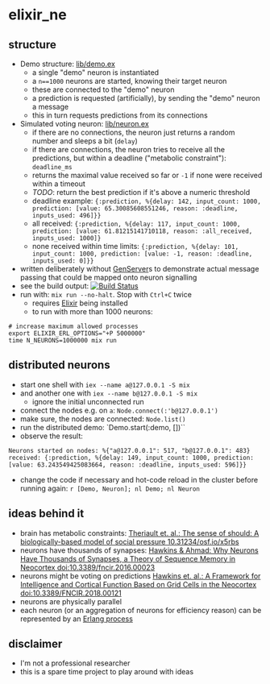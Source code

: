 # elixir_ne

## structure

- Demo structure: [lib/demo.ex](lib/demo.ex)
  - a single "demo" neuron is instantiated
  - a `n==1000` neurons are started, knowing their target neuron
  - these are connected to the "demo" neuron
  - a prediction is requested (artificially), by sending the "demo" neuron a message
  - this in turn requests predictions from its connections
- Simulated voting neuron: [lib/neuron.ex](lib/neuron.ex)
  - if there are no connections, the neuron just returns a random number and sleeps a bit (`delay`)
  - if there are connections, the neuron tries to receive all the predictions, but within a deadline ("metabolic constraint"): `deadline_ms`
  - returns the maximal value received so far or `-1` if none were received within a timeout
  - *TODO*: return the best prediction if it's above a numeric threshold
  - deadline example: `{:prediction, %{delay: 142, input_count: 1000, prediction: [value: 65.30085608551246, reason: :deadline, inputs_used: 496]}}`
  - all received: `{:prediction, %{delay: 117, input_count: 1000, prediction: [value: 61.81215141710118, reason: :all_received, inputs_used: 1000]}`
  - none received within time limits: `{:prediction, %{delay: 101, input_count: 1000, prediction: [value: -1, reason: :deadline, inputs_used: 0]}}`
- written deliberately without [GenServer](https://hexdocs.pm/elixir/GenServer.html)s to demonstrate actual message passing that could be mapped onto neuron signalling
- see the build output: [![Build Status](https://travis-ci.org/d-led/elixir_ne.svg?branch=master)](https://travis-ci.org/d-led/elixir_ne)
- run with: `mix run --no-halt`. Stop with `Ctrl+C` twice
  - requires [Elixir](https://elixir-lang.org/install.html) being installed
  - to run with more than 1000 neurons:

```shell
# increase maximum allowed processes
export ELIXIR_ERL_OPTIONS="+P 5000000"
time N_NEURONS=1000000 mix run
```

## distributed neurons

- start one shell with `iex --name a@127.0.0.1 -S mix`
- and another one with `iex --name b@127.0.0.1 -S mix`
  - ignore the initial unconnected run
- connect the nodes e.g. on `a`: `Node.connect(:'b@127.0.0.1')`
- make sure, the nodes are connected: `Node.list()`
- run the distributed demo: `Demo.start(:demo, [])``
- observe the result:

```shell
Neurons started on nodes: %{"a@127.0.0.1": 517, "b@127.0.0.1": 483}
received: {:prediction, %{delay: 149, input_count: 1000, prediction: [value: 63.243549425083664, reason: :deadline, inputs_used: 596]}}
```

- change the code if necessary and hot-code reload in the cluster before running again:
  `r [Demo, Neuron]; nl Demo; nl Neuron`

## ideas behind it

- brain has metabolic constraints: [Theriault et. al.: The sense of should: A biologically-based model of social pressure 10.31234/osf.io/x5rbs](https://psyarxiv.com/x5rbs/)
- neurons have thousands of synapses: [Hawkins & Ahmad: Why Neurons Have Thousands of Synapses, a Theory of Sequence Memory in Neocortex doi:10.3389/fncir.2016.00023](https://www.frontiersin.org/articles/10.3389/fncir.2016.00023/full)
- neurons might be voting on predictions [Hawkins et. al.: A Framework for Intelligence and Cortical Function Based on Grid Cells in the Neocortex doi:10.3389/FNCIR.2018.00121](https://numenta.com/neuroscience-research/research-publications/papers/thousand-brains-theory-of-intelligence-companion-paper/)
- neurons are physically parallel
- each neuron (or an aggregation of neurons for efficiency reason) can be represented by an [Erlang process](https://en.wikipedia.org/wiki/Erlang_(programming_language)#Erlang_Worldview)

## disclaimer

- I'm not a professional researcher
- this is a spare time project to play around with ideas
